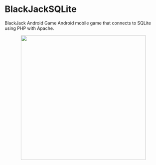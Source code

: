# BlackJackSQLite
BlackJack Android Game 
Android mobile game that connects to SQLite using PHP with Apache.

<p align="center">
<img  src="https://chrisyou-backup-website.s3.amazonaws.com/assets/BlackJack.png" width="400"/>
</p>
